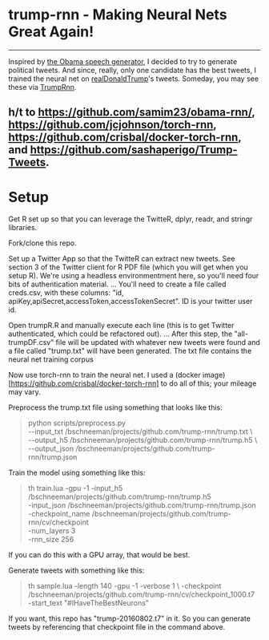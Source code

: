 # trump-rnn - Making Neural Nets Great Again!
---
Inspired by [the Obama speech generator](https://medium.com/@samim/obama-rnn-machine-generated-political-speeches-c8abd18a2ea0#.3and4fbdf), I decided to try to generate political tweets. And since, really, only one candidate has the best tweets, I trained the neural net on [realDonaldTrump](https://twitter.com/realDonaldTrump)'s tweets. Someday, you may see these via [TrumpRnn](https://twitter.com/TrumpRnn).

h/t to https://github.com/samim23/obama-rnn/, https://github.com/jcjohnson/torch-rnn, https://github.com/crisbal/docker-torch-rnn, and https://github.com/sashaperigo/Trump-Tweets. 
---
# Setup

Get R set up so that you can leverage the TwitteR, dplyr, readr, and stringr libraries.

Fork/clone this repo.

Set up a Twitter App so that the TwitteR can extract new tweets. See section 3 of the Twitter client for R PDF file (which you will get when you setup R). We're using a headless environmentment here, so you'll need four bits of authentication material.
... You'll need to create a file called creds.csv, with these columns: "id, apiKey,apiSecret,accessToken,accessTokenSecret". ID is your twitter user id.

Open trumpR.R and manually execute each line (this is to get Twitter authenticated, which could be refactored out).
... After this step, the "all-trumpDF.csv" file will be updated with whatever new tweets were found and a file called "trump.txt" will have been generated. The txt file contains the neural net training corpus

Now use torch-rnn to train the neural net. I used a (docker image)[https://github.com/crisbal/docker-torch-rnn] to do all of this; your mileage may vary.

Preprocess the trump.txt file using something that looks like this:

> python scripts/preprocess.py \
>  --input_txt /bschneeman/projects/github.com/trump-rnn/trump.txt \  
>  --output_h5 /bschneeman/projects/github.com/trump-rnn/trump.h5 \  
>  --output_json /bschneeman/projects/github.com/trump-rnn/trump.json

Train the model using something like this:

> th train.lua -gpu -1 -input_h5 /bschneeman/projects/github.com/trump-rnn/trump.h5 \
>  -input_json /bschneeman/projects/github.com/trump-rnn/trump.json \
>  -checkpoint_name /bschneeman/projects/github.com/trump-rnn/cv/checkpoint \
>  -num_layers 3 \
>  -rnn_size 256

If you can do this with a GPU array, that would be best.

Generate tweets with something like this:

> th sample.lua -length 140 -gpu -1  -verbose 1 \ 
>   -checkpoint /bschneeman/projects/github.com/trump-rnn/cv/checkpoint_1000.t7 \
>   -start_text "#IHaveTheBestNeurons" 

If you want, this repo has "trump-20160802.t7" in it. So you can generate tweets by referencing that checkpoint file in the command above.